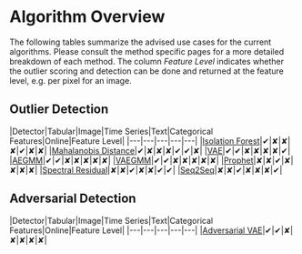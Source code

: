 # Algorithm Overview

The following tables summarize the advised use cases for the current algorithms. Please consult the method specific pages for a more detailed breakdown of each method. The column *Feature Level* indicates whether the outlier scoring and detection can be done and returned at the feature level, e.g. per pixel for an image.

## Outlier Detection

|Detector|Tabular|Image|Time Series|Text|Categorical Features|Online|Feature Level|
|---|---|---|---|---|
|[Isolation Forest](../methods/iforest.ipynb)|✔|✘|✘|✘|✔|✘|✘|
|[Mahalanobis Distance](../methods/mahalanobis.ipynb)|✔|✘|✘|✘|✔|✔|✘|
|[VAE](../methods/vae.ipynb)|✔|✔|✘|✘|✘|✘|✔|
|[AEGMM](../methods/aegmm.ipynb)|✔|✔|✘|✘|✘|✘|✘|
|[VAEGMM](../methods/vaegmm.ipynb)|✔|✔|✘|✘|✘|✘|✘|
|[Prophet](../methods/prophet.ipynb)|✘|✘|✔|✘|✘|✘|✘|
|[Spectral Residual](../methods/sr.ipynb)|✘|✘|✔|✘|✘|✔|✔|
|[Seq2Seq](../methods/seq2seq.ipynb)|✘|✘|✔|✘|✘|✘|✔|

## Adversarial Detection

|Detector|Tabular|Image|Time Series|Text|Categorical Features|Online|Feature Level|
|---|---|---|---|---|
|[Adversarial VAE](../methods/adversarialvae.ipynb)|✔|✔|✘|✘|✘|✘|✘|